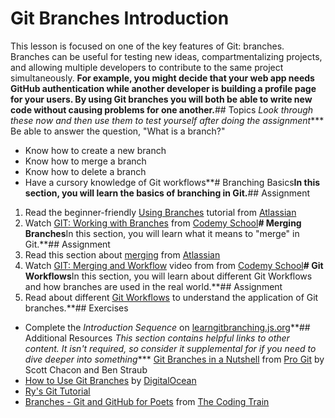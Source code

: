 # Git Branches Introduction
This lesson is focused on one of the key features of Git: branches. Branches can be useful for testing new ideas, compartmentalizing projects, and allowing multiple developers to contribute to the same project simultaneously. **For example, you might decide that your web app needs GitHub authentication while another developer is building a profile page for your users. By using Git branches you will both be able to write new code without causing problems for one another.**##  Topics
*Look through these now and then use them to test yourself after doing the assignment**** Be able to answer the question, "What is a branch?"
* Know how to create a new branch
* Know how to merge a branch
* Know how to delete a branch
* Have a cursory knowledge of Git workflows**# Branching Basics**In this section, you will learn the basics of branching in Git.**## Assignment
1. Read the beginner-friendly [Using Branches](https://www.atlassian.com/git/tutorials/using-branches) tutorial from [Atlassian](https://www.atlassian.com/)
2. Watch [GIT: Working with Branches](https://www.youtube.com/watch?v=JTE2Fn_sCZs) from [Codemy School](https://www.codemy.net/)**# Merging Branches**In this section, you will learn what it means to "merge" in Git.**## Assignment
1. Read this section about [merging](https://www.atlassian.com/git/tutorials/git-merge) from [Atlassian](https://www.atlassian.com/)
2. Watch [GIT: Merging and Workflow](https://www.youtube.com/watch?v=0iuqXh0oojo) video from from [Codemy School](https://www.codemy.net/)**# Git Workflows**In this section, you will learn about different Git Workflows and how branches are used in the real world.**## Assignment
1. Read about different [Git Workflows](https://www.atlassian.com/git/tutorials/comparing-workflows) to understand the application of Git branches.**## Exercises
* Complete the *Introduction Sequence* on [learngitbranching.js.org](http://learngitbranching.js.org/)**## Additional Resources
*This section contains helpful links to other content. It isn't required, so consider it supplemental for if you need to dive deeper into something**** [Git Branches in a Nutshell](https://git-scm.com/book/en/v2/Git-Branching-Branches-in-a-Nutshell) from [Pro Git](https://git-scm.com/book/en/v2) by Scott Chacon and Ben Straub
* [How to Use Git Branches](https://www.digitalocean.com/community/tutorials/how-to-use-git-branches) by [DigitalOcean](https://www.digitalocean.com/)
* [Ry's Git Tutorial](http://rypress.com/tutorials/git/index)
* [Branches - Git and GitHub for Poets](https://www.youtube.com/watch?v=oPpnCh7InLY) from [The Coding Train](m/channel/UCvjgXvBlbQiydffZU7m1_aw)
